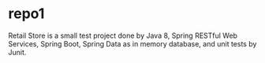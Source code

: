 # repo1
Retail Store is a small test project done by Java 8, Spring RESTful Web Services, Spring Boot, Spring Data as in memory database, 
and unit tests by Junit.
